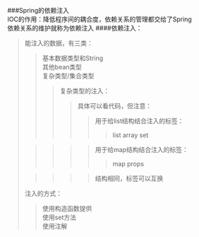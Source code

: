 ###Spring的依赖注入   
IOC的作用：降低程序间的耦合度，依赖关系的管理都交给了Spring   
依赖关系的维护就称为依赖注入
####依赖注入：
>能注入的数据，有三类：
>>基本数据类型和String  
>>其他bean类型  
>>复杂类型/集合类型    
>>>复杂类型的注入：
>>>>具体可以看代码，但注意：
>>>>>用于给list结构结合注入的标签：   
>>>>>>list array set     
>
>>>>>用于给map结构结合注入的标签：  
>>>>>>map props  
>  
>>>>>结构相同，标签可以互换
>  
>注入的方式：       
>>使用构造函数提供     
>>使用set方法    
>>使用注解     
    
   